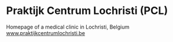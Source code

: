 # Praktijk Centrum Lochristi (PCL)
Homepage of a medical clinic in Lochristi, Belgium
www.praktijkcentrumlochristi.be
